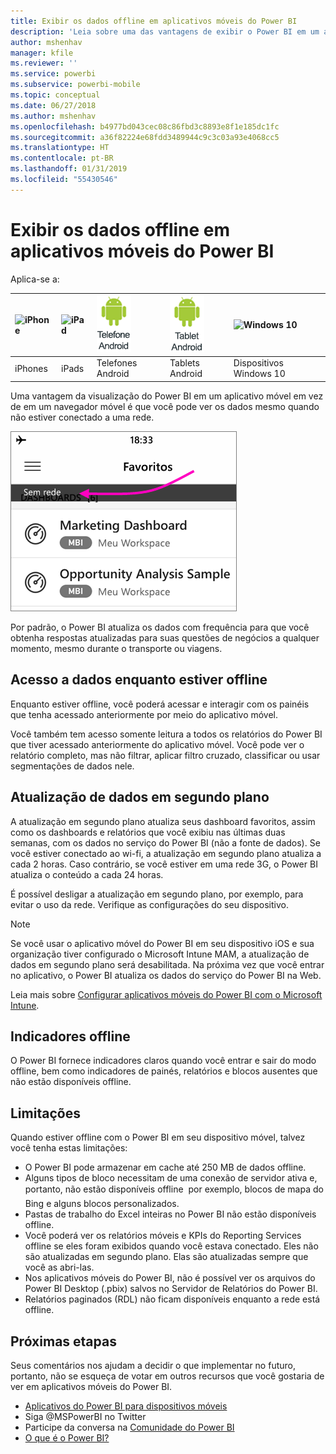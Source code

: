 ```yaml
---
title: Exibir os dados offline em aplicativos móveis do Power BI
description: 'Leia sobre uma das vantagens de exibir o Power BI em um aplicativo móvel em vez de em um navegador móvel: você pode ver seus dados mesmo quando não estiver conectado a uma rede.'
author: mshenhav
manager: kfile
ms.reviewer: ''
ms.service: powerbi
ms.subservice: powerbi-mobile
ms.topic: conceptual
ms.date: 06/27/2018
ms.author: mshenhav
ms.openlocfilehash: b4977bd043cec08c86fbd3c8893e8f1e185dc1fc
ms.sourcegitcommit: a36f82224e68fdd3489944c9c3c03a93e4068cc5
ms.translationtype: HT
ms.contentlocale: pt-BR
ms.lasthandoff: 01/31/2019
ms.locfileid: "55430546"
---
```

# <a name="view-your-data-offline-in-the-power-bi-mobile-apps"></a>Exibir os dados offline em aplicativos móveis do Power BI
Aplica-se a:

| ![iPhone](./media/mobile-apps-offline-data/iphone-logo-50-px.png) | ![iPad](./media/mobile-apps-offline-data/ipad-logo-50-px.png) | ![Telefone Android](./media/mobile-apps-offline-data/android-phone-logo-50-px.png) | ![Tablet Android](./media/mobile-apps-offline-data/android-tablet-logo-50-px.png) | ![Windows 10](./media/mobile-apps-offline-data/win-10-logo-50-px.png) |
|:--- |:--- |:--- |:--- |:--- |
| iPhones |iPads |Telefones Android |Tablets Android |Dispositivos Windows 10 |

Uma vantagem da visualização do Power BI em um aplicativo móvel em vez de em um navegador móvel é que você pode ver os dados mesmo quando não estiver conectado a uma rede. 

![Sem mensagem de rede](./media/mobile-apps-offline-data/power-bi-iphone-no-network.png)

Por padrão, o Power BI atualiza os dados com frequência para que você obtenha respostas atualizadas para suas questões de negócios a qualquer momento, mesmo durante o transporte ou viagens.

## <a name="data-access-while-youre-offline"></a>Acesso a dados enquanto estiver offline
Enquanto estiver offline, você poderá acessar e interagir com os painéis que tenha acessado anteriormente por meio do aplicativo móvel.

Você também tem acesso somente leitura a todos os relatórios do Power BI que tiver acessado anteriormente do aplicativo móvel. Você pode ver o relatório completo, mas não filtrar, aplicar filtro cruzado, classificar ou usar segmentações de dados nele.

## <a name="background-data-refresh"></a>Atualização de dados em segundo plano
A atualização em segundo plano atualiza seus dashboard favoritos, assim como os dashboards e relatórios que você exibiu nas últimas duas semanas, com os dados no serviço do Power BI (não a fonte de dados). Se você estiver conectado ao wi-fi, a atualização em segundo plano atualiza a cada 2 horas. Caso contrário, se você estiver em uma rede 3G, o Power BI atualiza o conteúdo a cada 24 horas.

É possível desligar a atualização em segundo plano, por exemplo, para evitar o uso da rede. Verifique as configurações do seu dispositivo.

> [!NOTE]
> Se você usar o aplicativo móvel do Power BI em seu dispositivo iOS e sua organização tiver configurado o Microsoft Intune MAM, a atualização de dados em segundo plano será desabilitada. Na próxima vez que você entrar no aplicativo, o Power BI atualiza os dados do serviço do Power BI na Web.
> 
> Leia mais sobre [Configurar aplicativos móveis do Power BI com o Microsoft Intune](../../service-admin-mobile-intune.md). 
> 
> 

## <a name="offline-indicators"></a>Indicadores offline
O Power BI fornece indicadores claros quando você entrar e sair do modo offline, bem como indicadores de painés, relatórios e blocos ausentes que não estão disponíveis offline.

## <a name="limitations"></a>Limitações
Quando estiver offline com o Power BI em seu dispositivo móvel, talvez você tenha estas limitações:

* O Power BI pode armazenar em cache até 250 MB de dados offline.
* Alguns tipos de bloco necessitam de uma conexão de servidor ativa e, portanto, não estão disponíveis offline &#151; por exemplo, blocos de mapa do Bing e alguns blocos personalizados.
* Pastas de trabalho do Excel inteiras no Power BI não estão disponíveis offline.
* Você poderá ver os relatórios móveis e KPIs do Reporting Services offline se eles foram exibidos quando você estava conectado. Eles não são atualizadas em segundo plano. Elas são atualizadas sempre que você as abri-las.
* Nos aplicativos móveis do Power BI, não é possível ver os arquivos do Power BI Desktop (.pbix) salvos no Servidor de Relatórios do Power BI. 
* Relatórios paginados (RDL) não ficam disponíveis enquanto a rede está offline.

## <a name="next-steps"></a>Próximas etapas
Seus comentários nos ajudam a decidir o que implementar no futuro, portanto, não se esqueça de votar em outros recursos que você gostaria de ver em aplicativos móveis do Power BI. 

* [Aplicativos do Power BI para dispositivos móveis](mobile-apps-for-mobile-devices.md)
* Siga @MSPowerBI no Twitter
* Participe da conversa na [Comunidade do Power BI](http://community.powerbi.com/)
* [O que é o Power BI?](../../power-bi-overview.md)

